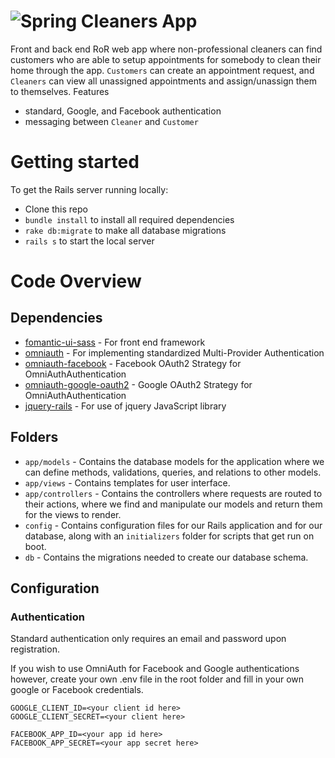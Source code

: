 # ![Spring Cleaners App](app/images/spring-cleaners-logos/cover.png)

Front and back end RoR web app where non-professional cleaners can find customers who are able to setup appointments for somebody to clean their home through the app. `Customers` can create an appointment request, and `Cleaners` can view all unassigned appointments and assign/unassign them to themselves. Features 
- standard, Google, and Facebook authentication
- messaging between `Cleaner` and `Customer`
<!-- - administration privileges to update user data in the application through the client -->

# Getting started

To get the Rails server running locally:

- Clone this repo
- `bundle install` to install all required dependencies
- `rake db:migrate` to make all database migrations
- `rails s` to start the local server

# Code Overview

## Dependencies

- [fomantic-ui-sass](https://github.com/fomantic/Fomantic-UI-SASS) - For front end framework
- [omniauth](https://github.com/mbleigh/acts-as-taggable-on) - For implementing standardized Multi-Provider Authentication
- [omniauth-facebook](https://github.com/mbleigh/acts-as-taggable-on) - Facebook OAuth2 Strategy for OmniAuthAuthentication
- [omniauth-google-oauth2](https://github.com/mbleigh/acts-as-taggable-on) - Google OAuth2 Strategy for OmniAuthAuthentication
- [jquery-rails](https://github.com/plataformatec/devise) - For use of jquery JavaScript library

## Folders

- `app/models` - Contains the database models for the application where we can define methods, validations, queries, and relations to other models.
- `app/views` - Contains templates for user interface.
- `app/controllers` - Contains the controllers where requests are routed to their actions, where we find and manipulate our models and return them for the views to render.
- `config` - Contains configuration files for our Rails application and for our database, along with an `initializers` folder for scripts that get run on boot.
- `db` - Contains the migrations needed to create our database schema.

## Configuration

### Authentication

Standard authentication only requires an email and password upon registration.

If you wish to use OmniAuth for Facebook and Google authentications however, create your own .env file in the root folder and fill in your own google or Facebook credentials.

```
GOOGLE_CLIENT_ID=<your client id here>
GOOGLE_CLIENT_SECRET=<your client here>

FACEBOOK_APP_ID=<your app id here>
FACEBOOK_APP_SECRET=<your app secret here>
```
